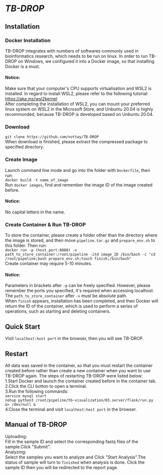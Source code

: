 # **_TB-DROP_**
## Installation
### Docker Installation
TB-DROP integrates with numbers of softwares commonly used in bioinformatics research, which needs to be run on linux. 
In order to run TB-DROP on Windows, we configured it into a Docker image, so that installing Docker is a must.
#### Notice:
Make sure that your computer's CPU supports virtualisation and WSL2 is installed. In regard to install WSL2, please 
refer to the following tutorial:  
<https://aka.ms/wsl2kernel>  
After completing the installation of WSL2, you can mount your preferred linux system on WSL2 in the Microsoft Store, and
Unbuntu 20.04 is highly recommonded, because TB-DROP is developed based on Unbuntu 20.04.  
### Download  
`git clone https://github.com/nottwy/TB-DROP`    
When download is finished, please extract the compressed package to specified directory.
### Create Image
Launch command line mode and go into the folder with `Dockerfile`, then run:  
`docker build -t name_of_image`  
Run `docker images`, find and remember the image ID of the image created before.
#### Notice:
No capital letters in the name.
### Create Container & Run TB-DROP
To store the container, please create a folder other than the directory where the image is stored, and then move 
`pipeline.tar.gz` and `prepare_env.sh` to this folder. Then run:  
`docker run -p (host_port:8080) -v path_to_store_container:/root/pipeline -itd image_ID /bin/bash -c "cd 
/root/pipeline;bash prepare_env.sh;touch finish;/bin/bash"`  
Create container may require 5-10 minutes.
#### Notice:
Parameters in brackets after `-p` can be freely specified. However, please remember the ports you specified, it's required when 
accessing localhost.   
The `path_to_store_container` after `-v` must be absolute path.   
When `finish` appears, installation has been completed, and then Docker will return the ID of the container, which is used to
perform a series of operations, such as starting and deleting containers.
## Quick Start
Visit `localhost:host port` in the browser, then you will see TB-DROP.
## Restart 
All data was saved in the container, so that you must restart the container created before rather than create a new 
container when you want to use TB-DROP again. The steps of restarting TB-DROP were listed below:  
1.Start Docker and launch the container created before in the container tab.  
2.Click the CLI botton to open a terminal.  
3.Run the following commands:  
`service mysql start`  
`nohup python3 /root/pipeline/tb-visualization/03.server/flask/run.py &> /dev/null &`  
4.Close the terminal and visit `localhost:host port` in the browser.
## Manual of TB-DROP  
Uploading:  
Fill in the sample ID and select the corresponding fastq files of the sample.Click "Submit".  
Analyzing:  
Select the samples you want to analyze and Click "Start Analysis".The status of sample will turn to `finished` when 
analysis is done. Click the sample ID then you will be redirected to the report page.
